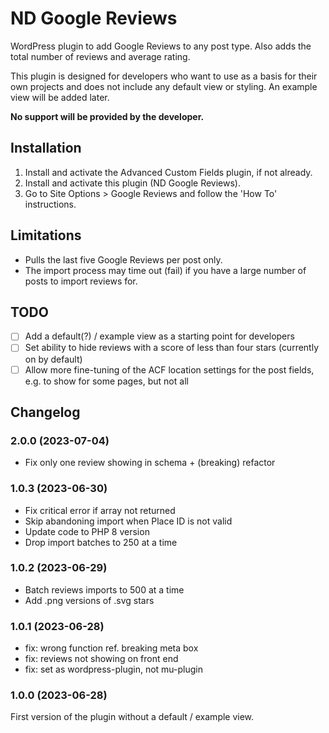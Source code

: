 # ND Google Reviews

WordPress plugin to add Google Reviews to any post type. Also adds the total number of reviews and average rating.

This plugin is designed for developers who want to use as a basis for their own projects and does not include any default view or styling. An example view will be added later.

**No support will be provided by the developer.**

## Installation

1. Install and activate the Advanced Custom Fields plugin, if not already.
2. Install and activate this plugin (ND Google Reviews).
3. Go to Site Options > Google Reviews and follow the 'How To' instructions.

## Limitations

- Pulls the last five Google Reviews per post only.
- The import process may time out (fail) if you have a large number of posts to import reviews for.

## TODO
- [ ] Add a default(?) / example view as a starting point for developers
- [ ] Set ability to hide reviews with a score of less than four stars (currently on by default)
- [ ] Allow more fine-tuning of the ACF location settings for the post fields, e.g. to show for some pages, but not all

## Changelog

### 2.0.0 (2023-07-04)
- Fix only one review showing in schema + (breaking) refactor

### 1.0.3 (2023-06-30)
- Fix critical error if array not returned
- Skip abandoning import when Place ID is not valid
- Update code to PHP 8 version
- Drop import batches to 250 at a time

### 1.0.2 (2023-06-29)
- Batch reviews imports to 500 at a time
- Add .png versions of .svg stars

### 1.0.1 (2023-06-28)
- fix: wrong function ref. breaking meta box
- fix: reviews not showing on front end
- fix: set as wordpress-plugin, not mu-plugin

### 1.0.0 (2023-06-28)
First version of the plugin without a default / example view.
